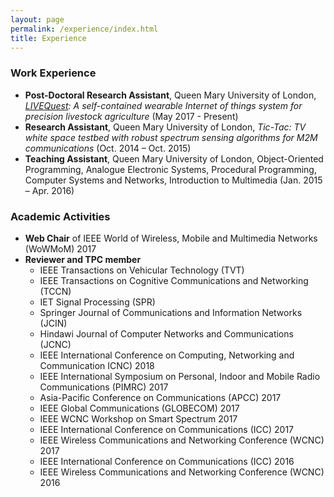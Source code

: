 ```yaml
---
layout: page
permalink: /experience/index.html
title: Experience
---
```


### Work Experience
- **Post-Doctoral Research Assistant**, Queen Mary University of London, *[LIVEQuest][1]: A self-contained wearable Internet of things system for precision livestock agriculture* (May 2017 - Present)
- **Research Assistant**, Queen Mary University of London, *Tic-Tac: TV white space testbed with robust spectrum sensing algorithms for M2M communications* (Oct. 2014 – Oct. 2015)
- **Teaching Assistant**, Queen Mary University of London, Object-Oriented Programming, Analogue Electronic Systems, Procedural Programming, Computer Systems and Networks, Introduction to Multimedia (Jan. 2015 – Apr. 2016)

[1]: http://livequest.eecs.qmul.ac.uk/ 

<!--
### Work Experience
- **IT Analyst**, Queen Mary University of London (Sep. 2016 - Apr. 2017)
- **Web Developer**, Innovation China UK (ICUK) (Nov. 2016 - Feb. 2017)
-->
### Academic Activities

- **Web Chair** of IEEE World of Wireless, Mobile and Multimedia Networks (WoWMoM) 2017
- **Reviewer and TPC member**
  - IEEE Transactions on Vehicular Technology (TVT)
  - IEEE Transactions on Cognitive Communications and Networking (TCCN)
  - IET Signal Processing (SPR)
  - Springer Journal of Communications and Information Networks (JCIN)
  - Hindawi Journal of Computer Networks and Communications (JCNC)
  - IEEE International Conference on Computing, Networking and Communication  ICNC) 2018
  - IEEE International Symposium on Personal, Indoor and Mobile Radio Communications (PIMRC) 2017
  - Asia-Pacific Conference on Communications (APCC) 2017
  - IEEE Global Communications (GLOBECOM) 2017
  - IEEE WCNC Workshop on Smart Spectrum 2017
  - IEEE International Conference on Communications (ICC) 2017
  - IEEE Wireless Communications and Networking Conference (WCNC) 2017
  - IEEE International Conference on Communications (ICC) 2016
  - IEEE Wireless Communications and Networking Conference (WCNC) 2016

